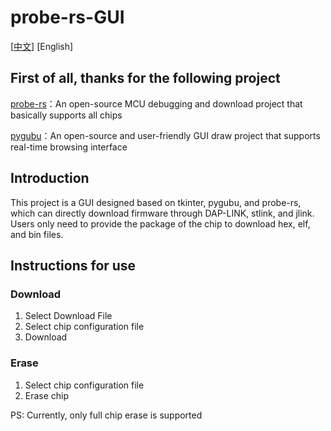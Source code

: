 # probe-rs-GUI

[[中文](./README.md)] [English]

## First of all, thanks for the following project

[probe-rs](https://github.com/probe-rs/probe-rs)：An open-source MCU debugging and download project that basically supports all chips

[pygubu](https://github.com/alejandroautalan/pygubu)：An open-source and user-friendly GUI draw project that supports real-time browsing interface

## Introduction

This project is a GUI designed based on tkinter, pygubu, and probe-rs, which can directly download firmware through DAP-LINK, stlink, and jlink. Users only need to provide the package of the chip to download hex, elf, and bin files.

## Instructions for use

### Download

1. Select Download File
2. Select chip configuration file
3. Download

### Erase

1. Select chip configuration file
2. Erase chip

PS: Currently, only full chip erase is supported
